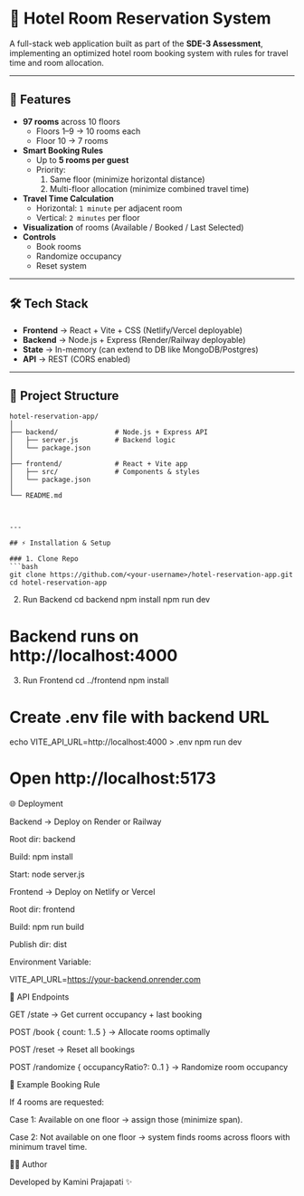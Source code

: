 # 🏨 Hotel Room Reservation System

A full-stack web application built as part of the **SDE-3 Assessment**, implementing an optimized hotel room booking system with rules for travel time and room allocation.

---

## 🚀 Features

- **97 rooms** across 10 floors  
  - Floors 1–9 → 10 rooms each  
  - Floor 10 → 7 rooms  
- **Smart Booking Rules**  
  - Up to **5 rooms per guest**  
  - Priority:  
    1. Same floor (minimize horizontal distance)  
    2. Multi-floor allocation (minimize combined travel time)  
- **Travel Time Calculation**  
  - Horizontal: `1 minute` per adjacent room  
  - Vertical: `2 minutes` per floor  
- **Visualization** of rooms (Available / Booked / Last Selected)  
- **Controls**  
  - Book rooms  
  - Randomize occupancy  
  - Reset system  

---

## 🛠 Tech Stack

- **Frontend** → React + Vite + CSS (Netlify/Vercel deployable)  
- **Backend** → Node.js + Express (Render/Railway deployable)  
- **State** → In-memory (can extend to DB like MongoDB/Postgres)  
- **API** → REST (CORS enabled)  

---

## 📂 Project Structure

```text
hotel-reservation-app/
│
├── backend/              # Node.js + Express API
│   ├── server.js         # Backend logic
│   └── package.json
│
├── frontend/             # React + Vite app
│   ├── src/              # Components & styles
│   └── package.json
│
└── README.md



---

## ⚡ Installation & Setup

### 1. Clone Repo
```bash
git clone https://github.com/<your-username>/hotel-reservation-app.git
cd hotel-reservation-app
```

2. Run Backend
cd backend
npm install
npm run dev
# Backend runs on http://localhost:4000

3. Run Frontend
cd ../frontend
npm install
# Create .env file with backend URL
echo VITE_API_URL=http://localhost:4000 > .env
npm run dev
# Open http://localhost:5173

🌐 Deployment

Backend → Deploy on Render
 or Railway

Root dir: backend

Build: npm install

Start: node server.js

Frontend → Deploy on Netlify
 or Vercel

Root dir: frontend

Build: npm run build

Publish dir: dist

Environment Variable:

VITE_API_URL=https://your-backend.onrender.com

📌 API Endpoints

GET /state → Get current occupancy + last booking

POST /book { count: 1..5 } → Allocate rooms optimally

POST /reset → Reset all bookings

POST /randomize { occupancyRatio?: 0..1 } → Randomize room occupancy

🎯 Example Booking Rule

If 4 rooms are requested:

Case 1: Available on one floor → assign those (minimize span).

Case 2: Not available on one floor → system finds rooms across floors with minimum travel time.

👩‍💻 Author

Developed by Kamini Prajapati ✨


